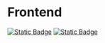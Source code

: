 # Frontend

[![Static Badge](https://img.shields.io/badge/SvelteKit-black?logo=svelte&logoColor=%23FF3E00)](https://kit.svelte.dev/)
[![Static Badge](https://img.shields.io/badge/Tailwind-black?logo=tailwindcss&logoColor=%2306B6D4)](https://tailwindcss.com/)
